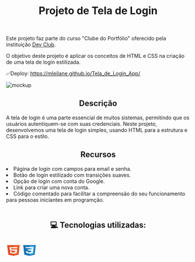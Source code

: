 <h1 align="center"> Projeto de Tela de Login </h1> <br>

<p> Este projeto faz parte do curso "Clube do Portfólio" oferecido pela instituição <a href="https://rodolfomori.com.br/devclub" > Dev Club</a>.</p> 
  
  O objetivo deste projeto é aplicar os conceitos de HTML e CSS na criação de uma tela de login estilizada.
  
✅Deploy: https://mleilane.github.io/Tela_de_Login_App/ <br>

<img src="https://github.com/mleilane/ClubPortfolio_TelaLogin/blob/main/img/mockup.png?raw=true" alt=mockup>

 <h2 align="center">  Descrição </h2>
A tela de login é uma parte essencial de muitos sistemas, permitindo que os usuários autentiquem-se com suas credenciais. Neste projeto, desenvolvemos uma tela de login simples, usando HTML para a estrutura e CSS para o estilo.

<h2 align="center"> Recursos </h2>
<li> Página de login com campos para email e senha. </li>
<li> Botão de login estilizado com transições suaves. </li>
<li> Opção de login com conta do Google.</li>
<li>Link para criar uma nova conta. </li>
<li> Código comentado para facilitar a compreensão do seu funcionamento para pessoas iniciantes em programção.</li> <br>




 <h2 align="center"> 💻 Tecnologias utilizadas: </h2>
<div style="display: inline_block"><br>
<img align="center" alt="Maria-HTML" height="30" width="40" src="https://raw.githubusercontent.com/devicons/devicon/master/icons/html5/html5-original.svg">
<img align="center" alt="Maria-CSS" height="30" width="40" src="https://raw.githubusercontent.com/devicons/devicon/master/icons/css3/css3-original.svg" >
</div>
<br>



  
